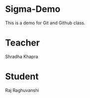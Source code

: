 # Sigma-Demo
This is a demo for Git and Github class.

# Teacher 
Shradha Khapra

# Student 
Raj Raghuvanshi